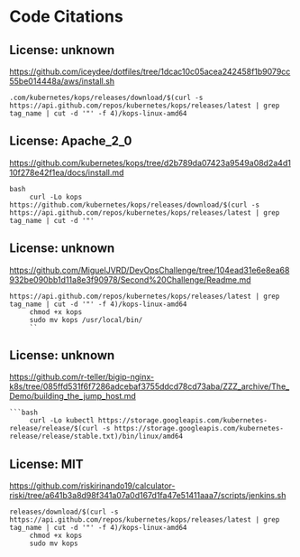 # Code Citations

## License: unknown
https://github.com/iceydee/dotfiles/tree/1dcac10c05acea242458f1b9079cc55be014448a/aws/install.sh

```
.com/kubernetes/kops/releases/download/$(curl -s https://api.github.com/repos/kubernetes/kops/releases/latest | grep tag_name | cut -d '"' -f 4)/kops-linux-amd64
```


## License: Apache_2_0
https://github.com/kubernetes/kops/tree/d2b789da07423a9549a08d2a4d110f278e42f1ea/docs/install.md

```
bash
     curl -Lo kops https://github.com/kubernetes/kops/releases/download/$(curl -s https://api.github.com/repos/kubernetes/kops/releases/latest | grep tag_name | cut -d '"'
```


## License: unknown
https://github.com/MiguelJVRD/DevOpsChallenge/tree/104ead31e6e8ea68932be090bb1d11a8e3f90978/Second%20Challenge/Readme.md

```
https://api.github.com/repos/kubernetes/kops/releases/latest | grep tag_name | cut -d '"' -f 4)/kops-linux-amd64
     chmod +x kops
     sudo mv kops /usr/local/bin/
     ``
```


## License: unknown
https://github.com/r-teller/bigip-nginx-k8s/tree/085ffd531f6f7286adcebaf3755ddcd78cd73aba/ZZZ_archive/The_Demo/building_the_jump_host.md

```
```bash
     curl -Lo kubectl https://storage.googleapis.com/kubernetes-release/release/$(curl -s https://storage.googleapis.com/kubernetes-release/release/stable.txt)/bin/linux/amd64
```


## License: MIT
https://github.com/riskirinando19/calculator-riski/tree/a641b3a8d98f341a07a0d167d1fa47e51411aaa7/scripts/jenkins.sh

```
releases/download/$(curl -s https://api.github.com/repos/kubernetes/kops/releases/latest | grep tag_name | cut -d '"' -f 4)/kops-linux-amd64
     chmod +x kops
     sudo mv kops
```

